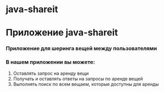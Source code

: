 # java-shareit


# Приложение java-shareit  
### Приложение для шеринга вещей между пользователями
### В нашем приложении вы можете:
1. Оставлять запрос на аренду вещи 
2. Получать и оставлять ответы на запросы по аренде вещей
3. Выполнять поиск по всем вещаем, которые доступны для аренды


